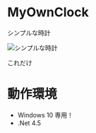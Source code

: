 # MyOwnClock
シンプルな時計

![シンプルな時計](http://i.imgur.com/QtuhDXk.png "サンプル")

これだけ

# 動作環境
- Windows 10 専用！
- .Net 4.5
